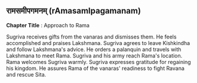 ## रामसमीपगमनम् (rAmasamIpagamanam)
**Chapter Title** : Approach to Rama

Sugriva receives gifts from the vanaras and dismisses them. He feels accomplished and praises Lakshmana. Sugriva agrees to leave Kishkindha and follow Lakshmana's advice. He orders a palanquin and travels with Lakshmana to meet Rama. Sugriva and his army reach Rama's location. Rama welcomes Sugriva warmly. Sugriva expresses gratitude for regaining his kingdom. He assures Rama of the vanaras' readiness to fight Ravana and rescue Sita.